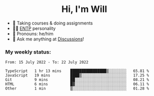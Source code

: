 <h1 align="center">Hi, I'm Will</h1>


-   :seedling: Taking courses & doing assignments
-   :man_scientist: [ENTP](https://www.16personalities.com/entp-personality) personality
-   :man: Pronouns: he/him
-   :thought_balloon: Ask me anything at [Discussions](https://github.com/willjoje/willjoje/discussions/new)!

### My weekly status:
<!--START_SECTION:waka-->

```text
From: 15 July 2022 - To: 22 July 2022

TypeScript   1 hr 13 mins    ████████████████▒░░░░░░░░   65.81 %
JavaScript   19 mins         ████▒░░░░░░░░░░░░░░░░░░░░   17.25 %
Git          9 mins          ██░░░░░░░░░░░░░░░░░░░░░░░   08.21 %
HTML         6 mins          █▓░░░░░░░░░░░░░░░░░░░░░░░   06.11 %
Other        1 min           ▒░░░░░░░░░░░░░░░░░░░░░░░░   01.28 %
```

<!--END_SECTION:waka-->
